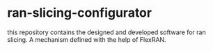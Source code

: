 # ran-slicing-configurator
this repository contains the designed and developed software for ran slicing. A mechanism defined with the help of FlexRAN.
